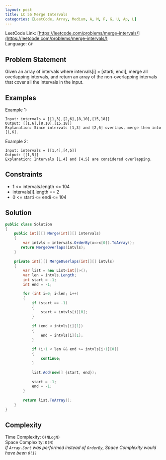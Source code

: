 ```yaml
---
layout: post
title: LC 56 Merge Intervals
categories: [LeetCode, Array, Medium, A, M, F, G, U, Ap, L]
---
```


LeetCode Link: [https://leetcode.com/problems/merge-intervals/](https://leetcode.com/problems/merge-intervals/)  
Language: `C#`

## Problem Statement

Given an array of intervals where intervals[i] = [starti, endi], merge all overlapping intervals, and return an array of the non-overlapping intervals that cover all the intervals in the input.

## Examples

Example 1:

```
Input: intervals = [[1,3],[2,6],[8,10],[15,18]]
Output: [[1,6],[8,10],[15,18]]
Explanation: Since intervals [1,3] and [2,6] overlaps, merge them into [1,6].
```

Example 2:

```
Input: intervals = [[1,4],[4,5]]
Output: [[1,5]]
Explanation: Intervals [1,4] and [4,5] are considered overlapping.
```

## Constraints  

* 1 <= intervals.length <= 104
* intervals[i].length == 2
* 0 <= starti <= endi <= 104

## Solution

``` csharp
public class Solution 
{
    public int[][] Merge(int[][] intervals) 
    {
        var intvls = intervals.OrderBy(x=>x[0]).ToArray();
       return MergeOverlaps(intvls);
    }
    
    private int[][] MergeOverlaps(int[][] intvls)
    {
        var list = new List<int[]>();
        var len = intvls.Length;
        int start = -1;
        int end = -1;

        for (int i=0; i<len; i++)
        {
            if (start == -1)
            {
                start = intvls[i][0];
            }
            
            if (end < intvls[i][1])
            {            
                end = intvls[i][1];
            }
            
            if (i+1 < len && end >= intvls[i+1][0])
            {
                continue;
            }
            
            list.Add(new[] {start, end});
            
            start = -1;
            end = -1;
        }
        
        return list.ToArray();    
    }
}
```

## Complexity

Time Complexity: `O(NLogN)`  
Space Complexity: `O(N)`  
_If `Array.Sort` was performed instead of `OrderBy`, Space Complexity would have been `O(1)`_
